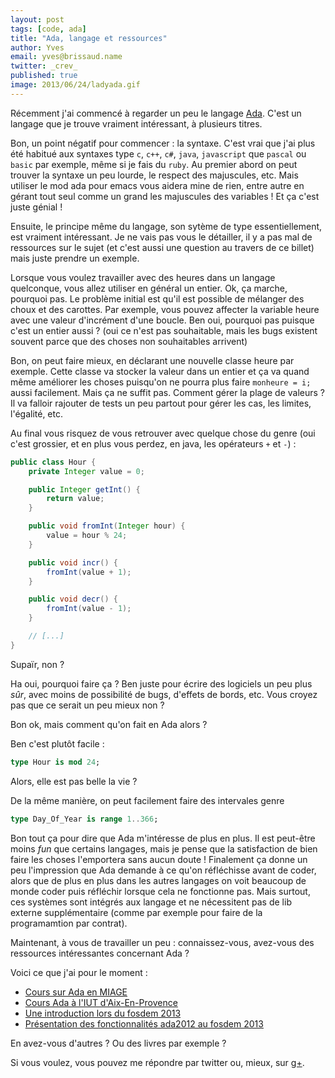 ```yaml
---
layout: post
tags: [code, ada]
title: "Ada, langage et ressources"
author: Yves
email: yves@brissaud.name
twitter: _crev_
published: true
image: 2013/06/24/ladyada.gif
---
```


Récemment j'ai commencé à regarder un peu le langage [Ada][ada]. C'est un langage que je trouve vraiment intéressant, à plusieurs titres.

Bon, un point négatif pour commencer : la syntaxe. C'est vrai que j'ai plus été habitué aux syntaxes type `c`, `c++`, `c#`, `java`, `javascript` que `pascal` ou `basic` par exemple, même si je fais du `ruby`. Au premier abord on peut trouver la syntaxe un peu lourde, le respect des majuscules, etc. Mais utiliser le mod ada pour emacs vous aidera mine de rien, entre autre en gérant tout seul comme un grand les majuscules des variables ! Et ça c'est juste génial !

Ensuite, le principe même du langage, son sytème de type essentiellement, est vraiment intéressant. Je ne vais pas vous le détailler, il y a pas mal de ressources sur le sujet (et c'est aussi une question au travers de ce billet) mais juste prendre un exemple.

Lorsque vous voulez travailler avec des heures dans un langage quelconque, vous allez utiliser en général un entier. Ok, ça marche, pourquoi pas. Le problème initial est qu'il est possible de mélanger des choux et des carottes. Par exemple, vous pouvez affecter la variable heure avec une valeur d'incrément d'une boucle. Ben oui, pourquoi pas puisque c'est un entier aussi ? (oui ce n'est pas souhaitable, mais les bugs existent souvent parce que des choses non souhaitables arrivent)

Bon, on peut faire mieux, en déclarant une nouvelle classe heure par exemple. Cette classe va stocker la valeur dans un entier et ça va quand même améliorer les choses puisqu'on ne pourra plus faire `monheure = i;` aussi facilement. Mais ça ne suffit pas. Comment gérer la plage de valeurs ? Il va falloir rajouter de tests un peu partout pour gérer les cas, les limites, l'égalité, etc.

Au final vous risquez de vous retrouver avec quelque chose du genre (oui c'est grossier, et en plus vous perdez, en java, les opérateurs `+` et `-`) :

```java
public class Hour {
    private Integer value = 0;

    public Integer getInt() {
        return value;
    }

    public void fromInt(Integer hour) {
        value = hour % 24;
    }

    public void incr() {
        fromInt(value + 1);
    }

    public void decr() {
        fromInt(value - 1);
    }

    // [...]
}
```

Supaïr, non ?

Ha oui, pourquoi faire ça ? Ben juste pour écrire des logiciels un peu plus _sûr_, avec moins de possibilité de bugs, d'effets de bords, etc. Vous croyez pas que ce serait un peu mieux non ?

Bon ok, mais comment qu'on fait en Ada alors ?

Ben c'est plutôt facile :

```ada
type Hour is mod 24;
```

Alors, elle est pas belle la vie ?

De la même manière, on peut facilement faire des intervales genre

```ada
type Day_Of_Year is range 1..366;
```

Bon tout ça pour dire que Ada m'intéresse de plus en plus. Il est peut-être moins _fun_ que certains langages, mais je pense que la satisfaction de bien faire les choses l'emportera sans aucun doute ! Finalement ça donne un peu l'impression que Ada demande à ce qu'on réfléchisse avant de coder, alors que de plus en plus dans les autres langages on voit beaucoup de monde coder puis réfléchir lorsque cela ne fonctionne pas. Mais surtout, ces systèmes sont intégrés aux langage et ne nécessitent pas de lib externe supplémentaire (comme par exemple pour faire de la programamtion par contrat).

Maintenant, à vous de travailler un peu : connaissez-vous, avez-vous des ressources intéressantes concernant Ada ?

Voici ce que j'ai pour le moment :

* [Cours sur Ada en MIAGE](http://www.lifl.fr/~touzet/ADA/)
* [Cours Ada à l'IUT d'Aix-En-Provence](http://libre.adacore.com/tools/more-resources/ada-course-in-french/)
* [Une introduction lors du fosdem 2013](http://people.cs.kuleuven.be/~dirk.craeynest/ada-belgium/events/13/130203-fosdem/01-ada-intro.pdf)
* [Présentation des fonctionnalités ada2012 au fosdem 2013](http://people.cs.kuleuven.be/~dirk.craeynest/ada-belgium/events/13/130203-fosdem/05-ada-2012-features.pdf)

En avez-vous d'autres ? Ou des livres par exemple ?

Si vous voulez, vous pouvez me répondre par twitter ou, mieux, sur [g+]().


[ada]: https://fr.wikipedia.org/wiki/Ada_(langage)

